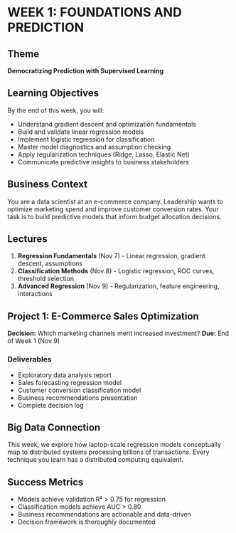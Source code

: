 # WEEK 1: FOUNDATIONS AND PREDICTION

## Theme
**Democratizing Prediction with Supervised Learning**

## Learning Objectives
By the end of this week, you will:
- Understand gradient descent and optimization fundamentals
- Build and validate linear regression models
- Implement logistic regression for classification
- Master model diagnostics and assumption checking
- Apply regularization techniques (Ridge, Lasso, Elastic Net)
- Communicate predictive insights to business stakeholders

## Business Context
You are a data scientist at an e-commerce company. Leadership wants to optimize marketing spend and improve customer conversion rates. Your task is to build predictive models that inform budget allocation decisions.

## Lectures
1. **Regression Fundamentals** (Nov 7) - Linear regression, gradient descent, assumptions
2. **Classification Methods** (Nov 8) - Logistic regression, ROC curves, threshold selection
3. **Advanced Regression** (Nov 9) - Regularization, feature engineering, interactions

## Project 1: E-Commerce Sales Optimization
**Decision:** Which marketing channels merit increased investment?
**Due:** End of Week 1 (Nov 9)

### Deliverables
- Exploratory data analysis report
- Sales forecasting regression model
- Customer conversion classification model  
- Business recommendations presentation
- Complete decision log

## Big Data Connection
This week, we explore how laptop-scale regression models conceptually map to distributed systems processing billions of transactions. Every technique you learn has a distributed computing equivalent.

## Success Metrics
- Models achieve validation R² > 0.75 for regression
- Classification models achieve AUC > 0.80
- Business recommendations are actionable and data-driven
- Decision framework is thoroughly documented

